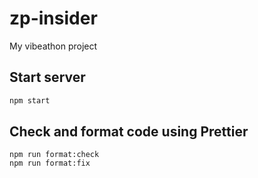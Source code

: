 # zp-insider

My vibeathon project


## Start server

```bash
npm start
```

## Check and format code using Prettier

```
npm run format:check
npm run format:fix
```
